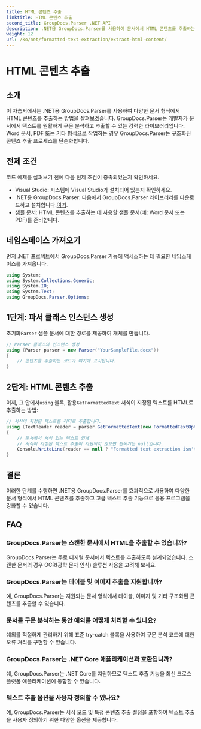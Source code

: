 ```yaml
---
title: HTML 콘텐츠 추출
linktitle: HTML 콘텐츠 추출
second_title: GroupDocs.Parser .NET API
description: .NET용 GroupDocs.Parser를 사용하여 문서에서 HTML 콘텐츠를 추출하는 방법을 알아보세요. 코드 예제와 단계별 지침이 포함된 따라하기 쉬운 튜토리얼입니다.
weight: 12
url: /ko/net/formatted-text-extraction/extract-html-content/
---
```


# HTML 콘텐츠 추출

## 소개
이 자습서에서는 .NET용 GroupDocs.Parser를 사용하여 다양한 문서 형식에서 HTML 콘텐츠를 추출하는 방법을 살펴보겠습니다. GroupDocs.Parser는 개발자가 문서에서 텍스트를 원활하게 구문 분석하고 추출할 수 있는 강력한 라이브러리입니다. Word 문서, PDF 또는 기타 형식으로 작업하는 경우 GroupDocs.Parser는 구조화된 콘텐츠 추출 프로세스를 단순화합니다.
## 전제 조건
코드 예제를 살펴보기 전에 다음 전제 조건이 충족되었는지 확인하세요.
- Visual Studio: 시스템에 Visual Studio가 설치되어 있는지 확인하세요.
-  .NET용 GroupDocs.Parser: 다음에서 GroupDocs.Parser 라이브러리를 다운로드하고 설치합니다.[여기](https://releases.groupdocs.com/parser/net/).
- 샘플 문서: HTML 콘텐츠를 추출하는 데 사용할 샘플 문서(예: Word 문서 또는 PDF)를 준비합니다.

## 네임스페이스 가져오기
먼저 .NET 프로젝트에서 GroupDocs.Parser 기능에 액세스하는 데 필요한 네임스페이스를 가져옵니다.
```csharp
using System;
using System.Collections.Generic;
using System.IO;
using System.Text;
using GroupDocs.Parser.Options;
```
## 1단계: 파서 클래스 인스턴스 생성
 초기화`Parser` 샘플 문서에 대한 경로를 제공하여 개체를 만듭니다.
```csharp
// Parser 클래스의 인스턴스 생성
using (Parser parser = new Parser("YourSampleFile.docx"))
{
    // 콘텐츠를 추출하는 코드가 여기에 표시됩니다.
}
```
## 2단계: HTML 콘텐츠 추출
 이제, 그 안에서`using` 블록, 활용`GetFormattedText` 서식이 지정된 텍스트를 HTML로 추출하는 방법:
```csharp
// 서식이 지정된 텍스트를 리더로 추출합니다.
using (TextReader reader = parser.GetFormattedText(new FormattedTextOptions(FormattedTextMode.Html)))
{
    // 문서에서 서식 있는 텍스트 인쇄
    // 서식이 지정된 텍스트 추출이 지원되지 않으면 판독기는 null입니다.
    Console.WriteLine(reader == null ? "Formatted text extraction isn't supported" : reader.ReadToEnd());
}
```

## 결론
이러한 단계를 수행하면 .NET용 GroupDocs.Parser를 효과적으로 사용하여 다양한 문서 형식에서 HTML 콘텐츠를 추출하고 고급 텍스트 추출 기능으로 응용 프로그램을 강화할 수 있습니다.

## FAQ
### GroupDocs.Parser는 스캔한 문서에서 HTML을 추출할 수 있습니까?
GroupDocs.Parser는 주로 디지털 문서에서 텍스트를 추출하도록 설계되었습니다. 스캔한 문서의 경우 OCR(광학 문자 인식) 솔루션 사용을 고려해 보세요.
### GroupDocs.Parser는 테이블 및 이미지 추출을 지원합니까?
예, GroupDocs.Parser는 지원되는 문서 형식에서 테이블, 이미지 및 기타 구조화된 콘텐츠를 추출할 수 있습니다.
### 문서를 구문 분석하는 동안 예외를 어떻게 처리할 수 있나요?
예외를 적절하게 관리하기 위해 표준 try-catch 블록을 사용하여 구문 분석 코드에 대한 오류 처리를 구현할 수 있습니다.
### GroupDocs.Parser는 .NET Core 애플리케이션과 호환됩니까?
예, GroupDocs.Parser는 .NET Core를 지원하므로 텍스트 추출 기능을 최신 크로스 플랫폼 애플리케이션에 통합할 수 있습니다.
### 텍스트 추출 옵션을 사용자 정의할 수 있나요?
예, GroupDocs.Parser는 서식 모드 및 특정 콘텐츠 추출 설정을 포함하여 텍스트 추출을 사용자 정의하기 위한 다양한 옵션을 제공합니다.